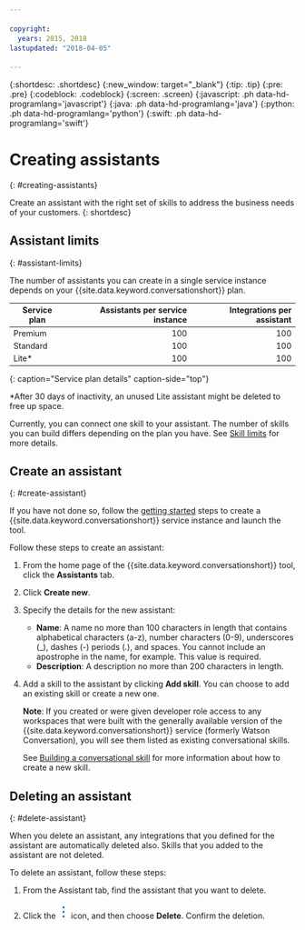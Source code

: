```yaml
---

copyright:
  years: 2015, 2018
lastupdated: "2018-04-05"

---
```


{:shortdesc: .shortdesc}
{:new_window: target="_blank"}
{:tip: .tip}
{:pre: .pre}
{:codeblock: .codeblock}
{:screen: .screen}
{:javascript: .ph data-hd-programlang='javascript'}
{:java: .ph data-hd-programlang='java'}
{:python: .ph data-hd-programlang='python'}
{:swift: .ph data-hd-programlang='swift'}

# Creating assistants
{: #creating-assistants}

Create an assistant with the right set of skills to address the business needs of your customers.
{: shortdesc}

## Assistant limits
{: #assistant-limits}

The number of assistants you can create in a single service instance depends on your {{site.data.keyword.conversationshort}} plan.

| Service plan     | Assistants per service instance | Integrations per assistant  |
|------------------|--------------------------------:|----------------------------:|
| Premium          |                             100 |                         100 |
| Standard         |                             100 |                         100 |
| Lite*            |                             100 |                         100 |
{: caption="Service plan details" caption-side="top"}

*After 30 days of inactivity, an unused Lite assistant might be deleted to free up space.

Currently, you can connect one skill to your assistant. The number of skills you can build differs depending on the plan you have. See [Skill limits](create-convo-skill.html#skill-limits) for more details.

## Create an assistant
{: #create-assistant}

If you have not done so, follow the [getting started](getting-started.html#prerequisites) steps to create a {{site.data.keyword.conversationshort}} service instance and launch the tool.

Follow these steps to create an assistant:

1.  From the home page of the {{site.data.keyword.conversationshort}} tool, click the **Assistants** tab.

1.  Click **Create new**.

1.  Specify the details for the new assistant:
    - **Name**: A name no more than 100 characters in length that contains alphabetical characters (a-z), number characters (0-9), underscores (_), dashes (-) periods (.), and spaces. You cannot include an apostrophe in the name, for example. This value is required.
    - **Description**: A description no more than 200 characters in length.

1.  Add a skill to the assistant by clicking **Add skill**. You can choose to add an existing skill or create a new one.

    **Note**: If you created or were given developer role access to any workspaces that were built with the generally available version of the {{site.data.keyword.conversationshort}} service (formerly Watson Conversation), you will see them listed as existing conversational skills.

    See [Building a conversational skill](create-convo-skill.html) for more information about how to create a new skill.

## Deleting an assistant
{: #delete-assistant}

When you delete an assistant, any integrations that you defined for the assistant are automatically deleted also. Skills that you added to the assistant are not deleted.

To delete an assistant, follow these steps:

1.  From the Assistant tab, find the assistant that you want to delete.

1.  Click the ![open and close list of options](images/kabob-beta.png) icon, and then choose **Delete**. Confirm the deletion.
